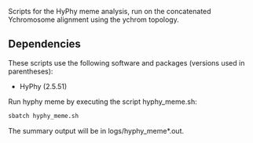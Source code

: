 Scripts for the HyPhy meme analysis, run on the concatenated Ychromosome alignment using the ychrom topology.

## Dependencies

These scripts use the following software and packages (versions used in parentheses):
- HyPhy (2.5.51)

Run hyphy meme by executing the script hyphy_meme.sh:

```bash
sbatch hyphy_meme.sh

```

The summary output will be in logs/hyphy_meme*.out.